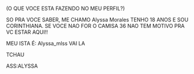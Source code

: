 (O QUE VOCE ESTA FAZENDO NO MEU PERFIL?)

SO PRA VOCE SABER, ME CHAMO Alyssa Morales TENHO 18 ANOS E SOU CORINTHIANA.
SE VOCE NAO FOR O CAMISA 36 NAO TEM MOTIVO PRA VC ESTAR AQUI!!


MEU ISTA É: Alyssa_mlss VAI LA 

TCHAU  

ASS:ALYSSA 
